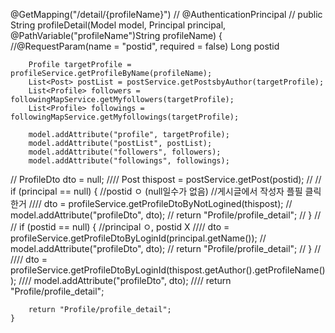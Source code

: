 @GetMapping("/detail/{profileName}") // @AuthenticationPrincipal //
    public String profileDetail(Model model, Principal principal, @PathVariable("profileName")String profileName) { //@RequestParam(name = "postid", required = false) Long postid

        Profile targetProfile = profileService.getProfileByName(profileName);
        List<Post> postList = postService.getPostsbyAuthor(targetProfile);
        List<Profile> followers = followingMapService.getMyfollowers(targetProfile);
        List<Profile> followings = followingMapService.getMyfollowings(targetProfile);

        model.addAttribute("profile", targetProfile);
        model.addAttribute("postList", postList);
        model.addAttribute("followers", followers);
        model.addAttribute("followings", followings);


//        ProfileDto dto = null;
////        Post thispost = postService.getPost(postid);
//
//        if (principal == null) { //postid ㅇ (null일수가 없음) //게시글에서 작성자 플필 클릭한거
////            dto = profileService.getProfileDtoByNotLogined(thispost);
//            model.addAttribute("profileDto", dto);
//            return "Profile/profile_detail";
//        }
//
//        if (postid == null) { //principal ㅇ, postid X
////            dto = profileService.getProfileDtoByLoginId(principal.getName());
//            model.addAttribute("profileDto", dto);
//            return "Profile/profile_detail";
//        }
//
////        dto = profileService.getProfileDtoByLoginId(thispost.getAuthor().getProfileName());
////        model.addAttribute("profileDto", dto);
////        return "Profile/profile_detail";

        return "Profile/profile_detail";
    }
